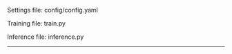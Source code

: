 Settings file:
config/config.yaml

Training file:
train.py

Inference file:
inference.py

-------------